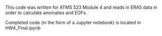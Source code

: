 This code was written for ATMS 523 Module 4 and reads in ERA5 data in order to
calculate anomalies and EOFs.

Completed code (in the form of a Jupyter notebook) is located in 
HW4_Final.ipynb